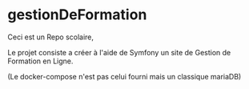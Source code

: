 # gestionDeFormation

Ceci est un Repo scolaire,

Le projet consiste a créer à l'aide de Symfony un site de Gestion de Formation en Ligne.

(Le docker-compose n'est pas celui fourni mais un classique mariaDB)
